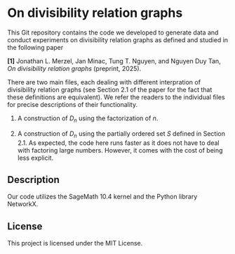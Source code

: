 # On divisibility relation graphs

This Git repository contains the code we developed to generate data and conduct experiments on divisibility relation graphs as defined and studied in the following paper 

**[1]** Jonathan L. Merzel,  Jan Minac, Tung T. Nguyen, and Nguyen Duy Tan, *On divisibility relation graphs* (preprint, 2025).

There are two main files, each dealing with different interpration of divisibility relation graphs (see Section 2.1 of the paper for the fact that these definitions are equivalent). 
We refer the readers to the individual files for precise descriptions of their functionality. 

1. A construction of $D_n$ using the factorization of $n$. 
   
2. A construction of $D_n$ using the partially ordered set $S$ defined in Section 2.1. As expected, the code here runs faster as it does not have to deal with factoring large numbers. However, it comes with the cost of being less explicit.  

## Description

Our code utilizes the SageMath 10.4 kernel and the Python library NetworkX. 

## License

This project is licensed under the MIT License.
